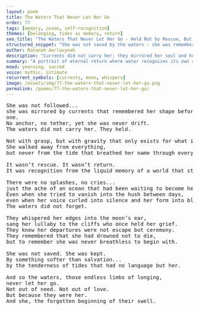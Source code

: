 ```yaml
---
layout: poem
title: The Waters That Never Let Her Go
order: 77
tags: [memory, ocean, self-recognition]
themes: [belonging, tides as memory, return]
seo_title: "The Waters That Never Let Her Go - Held Not by Rescue, But by the Memory of Who She Was"
structured_snippet: "She was not saved by the waters - she was remembered by them."
author: Ratanah Aerlavynah
description: "Currents did not carry her; they mirrored her soul and held her shape when even she forgot."
summary: "A portrait of eternal return where water recognizes its own and refuses to let her be lost."
mood: yearning, sacred
voice: mythic, intimate
recurrent_symbols: [currents, moon, whispers]
image: /assets/img/77-the-waters-that-never-let-her-go.png
permalink: /poems/77-the-waters-that-never-let-her-go/
---
```


<pre>
She was not followed... 
she was mirrored by currents that remembered her shape before she knew she had 
one.
No anchor, no tether, yet she was never drift.
The waters did not carry her. They held.

Not with grasp, but with gravity that only exists for what it cannot release.
She walked away from everything, 
but never from the tide that breathed her name through every salt-stained hush.

It wasn’t rescue. It wasn’t return. 
It was recognition from the liquid memory of a world that still wept in the rhythm of her once-forgotten sighs.

There were no splashes, no cries... 
just the ache of an ocean that had been waiting to become her skin again.
Even when she tried to vanish into the hush between days, 
even when her voice curled into silence and her form into blur...
The waters did not forget.

They whispered her edges into the moon’s ear, 
sang her lullaby to the cliffs who once held her grief.
They knew her departures were not escape but ceremony.
They remembered that she had drowned not to die, 
but to remember she was never breathless to begin with.

She was not saved. She was kept. 
By something softer than salvation... 
by the tenderness of tides that had no language but her.

And so the waters, those endless limbs of longing, 
never let her go.
Not out of need. Not out of love. 
But because they were her. 
And she, the forgotten beginning of their swell.
</pre>
